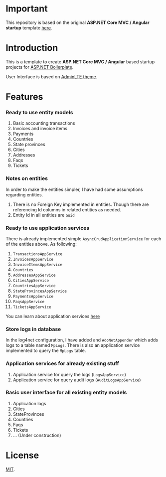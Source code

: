 # Important

This repository is based on the original **ASP.NET Core MVC / Angular startup** template [here](https://github.com/aspnetboilerplate/module-zero-core-template).

# Introduction

This is a template to create **ASP.NET Core MVC / Angular** based startup projects for [ASP.NET Boilerplate](https://aspnetboilerplate.com/Pages/Documents). 

User Interface is based on [AdminLTE theme](https://github.com/ColorlibHQ/AdminLTE). 

# Features

### Ready to use entity models

1. Basic accounting transactions
2. Invoices and invoice items
3. Payments
4. Countries
5. State provinces
6. Cities
7. Addresses
8. Faqs
9. Tickets

### Notes on entities

In order to make the entities simpler, I have had some assumptions regarding entities. 

1. There is no Foreign Key implemented in entities. Though there are referencing Id columns in related entities as needed.
2. Entity Id in all entities are `Guid`


### Ready to use application services 

There is already implemented simple `AsyncCrudApplicationService` for each of the entities above. As following:

1. `TransactionsAppService`
2. `InvoicesAppService`
3. `InvoiceItemsAppService`
4. `Countries`
5. `AddressesAppService`
6. `CitiesAppService`
7. `CountriesAppService`
8. `StateProvincesAppService`
9. `PaymentsAppService`
10. `FaqsAppService`
11. `TicketsAppService`

You can learn about application services [here](https://aspnetboilerplate.com/Pages/Documents/Application-Services)


### Store logs in database

In the log4net configuration, I have added and `AdoNetAppender` which adds logs to a table named `MpLogs`. There is also an application service implemented to query the `MpLogs` table.

### Application services for already existing stuff

1. Application service for query the logs (`LogsAppService`)
2. Application service for query audit logs (`AuditLogsAppService`)

### Basic user interface for all existing entity models

1. Application logs
2. Cities
3. StateProvinces
4. Countries
5. Faqs
6. Tickets
7. ... (Under construction)

# License

[MIT](LICENSE).
